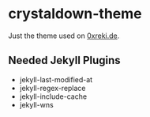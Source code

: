 # crystaldown-theme

Just the theme used on [0xreki.de](https://0xreki.de).

## Needed Jekyll Plugins

- jekyll-last-modified-at
- jekyll-regex-replace
- jekyll-include-cache
- jekyll-wns

